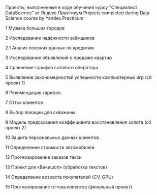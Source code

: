 Проекты, выполненные в ходе обучения курсу "Специалист DataScience" от Яндекс.Практикум
Projects completed during Data Science course by Yandex.Practicum

1 Музыка больших городов

2 Исследование надёжности заёмщиков

2.1 Анализ похожих данных по кредитам

3 Исследование объявлений о продаже квартир


4 Сравнение тарифов сотового оператора

5 Выявление закономерностей успешности компьютерных игр (сб проект 1)

6 Рекомендация тарифов

7 Отток клиентов

8 Выбор локации для скважины

9 Модель предсказания коэффициента восстановления золота (сб проект 2)

10 Защита персональных данных клиентов

11 Определение стоимости автомобилей

12 Прогнозирование заказов такси

13 Проект для «Викишоп» (обработка текстов)

14 Определение возраста покупателей (CV, GPU)

15 Прогнозирование оттока клиентов (финальный проект)


